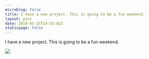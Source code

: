 ```yaml
---
microblog: false
title: I have a new project. This is going to be a fun weekend.
layout: post
date: 2010-05-25T14:53:02Z
staticpage: false
---
```


I have a new project. This is going to be a fun weekend.

![](http://www.tumblr.com/photo/1280/jsorge/632342064/1/tumblr_l2zwsm4lWq1qzpdrh)
